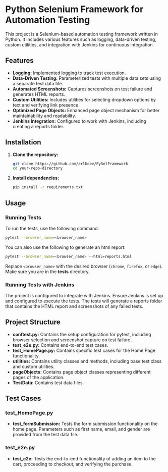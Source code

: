 # Python Selenium Framework for Automation Testing

This project is a Selenium-based automation testing framework written in Python. It includes various features such as logging, data-driven testing, custom utilities, and integration with Jenkins for continuous integration.

## Features

- **Logging:** Implemented logging to track test execution.
- **Data-Driven Testing:** Parameterized tests with multiple data sets using a separate test data file.
- **Automated Screenshots:** Captures screenshots on test failure and generates HTML reports.
- **Custom Utilities:** Includes utilities for selecting dropdown options by text and verifying link presence.
- **Optimized Page Objects:** Enhanced page object mechanism for better maintainability and readability.
- **Jenkins Integration:** Configured to work with Jenkins, including creating a reports folder.

## Installation

1. **Clone the repository:**

   ```sh
   git clone https://github.com/arlbdev/PySelFramework
   cd your-repo-directory
   ```

2. **Install dependencies:**
   ```sh
   pip install -r requirements.txt
   ```

## Usage

### Running Tests

To run the tests, use the following command:

```sh
pytest --browser_name=<browser_name>
```

You can also use the following to generate an html report:

```sh
pytest --browser_name=<browser_name> --html=reports.html
```

Replace `<browser_name>` with the desired browser (`chrome`, `firefox`, or `edge`). Make sure you are in the **tests** directory.

### Running Tests with Jenkins

The project is configured to integrate with Jenkins. Ensure Jenkins is set up and configured to execute the tests. The tests will generate a reports folder that contains the HTML report and screenshots of any failed tests.

## Project Structure

- **conftest.py:** Contains the setup configuration for pytest, including browser selection and screenshot capture on test failure.
- **test_e2e.py:** Contains end-to-end test cases.
- **test_HomePage.py:** Contains specific test cases for the Home Page functionality.
- **utilities:** Contains utility classes and methods, including base test class and custom utilities.
- **pageObjects:** Contains page object classes representing different pages of the application.
- **TestData:** Contains test data files.

## Test Cases

### test_HomePage.py

- **test_formSubmission:** Tests the form submission functionality on the home page. Parameters such as first name, email, and gender are provided from the test data file.

### test_e2e.py

- **test_e2e:** Tests the end-to-end functionality of adding an item to the cart, proceeding to checkout, and verifying the purchase.
